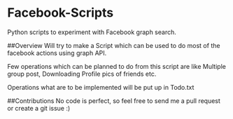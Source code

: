 Facebook-Scripts
================

Python scripts to experiment with Facebook graph search.

##Overview
Will try to make a Script which can be used to do most of the facebook actions using graph API.

Few operations which can be planned to do from this script are like Multiple group post, 
Downloading Profile pics of friends etc.

Operations what are to be implemented will be put up in Todo.txt


##Contributions
No code is perfect, so feel free to send me a pull request or create a git issue :)




